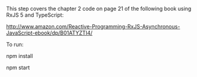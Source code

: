 This step covers the chapter 2 code on page 21 of the following book using RxJS 5 and TypeScript:

http://www.amazon.com/Reactive-Programming-RxJS-Asynchronous-JavaScript-ebook/dp/B01ATYZTI4/


To run:

npm install

npm start

